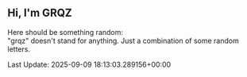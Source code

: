 ## Hi, I'm GRQZ
Here should be something random:  
"grqz" doesn't stand for anything. Just a combination of some random letters.


Last Update: 2025-09-09 18:13:03.289156+00:00
